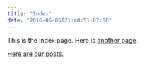 ```yaml
---
title: "Index"
date: "2016-05-05T21:48:51-07:00"
---
```


This is the index page. Here is [another page](another_page).

[Here are our posts.](../post/index.html)